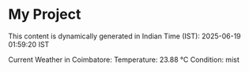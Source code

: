 # My Project

This content is dynamically generated in Indian Time (IST): 2025-06-19 01:59:20 IST


Current Weather in Coimbatore:
Temperature: 23.88 °C
Condition: mist
